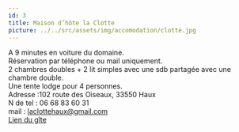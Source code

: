 ```yaml
---
id: 3
title: Maison d’hôte la Clotte
picture: ../../src/assets/img/accomodation/clotte.jpg
---
```

A 9 minutes en voiture du domaine.  
Réservation par téléphone ou mail uniquement.  
2 chambres doubles + 2 lit simples avec une sdb partagée avec une chambre double.  
Une tente lodge pour 4 personnes.  
Adresse :102 route des Oiseaux, 33550 Haux  
N de tel : 06 68 83 60 31  
mail : laclottehaux@gmail.com  
[Lien du gîte](https://www.airbnb.fr/rooms/5401866?source_impression_id=p3_1604786293_FcQN0mvr6SIRSOPW)
